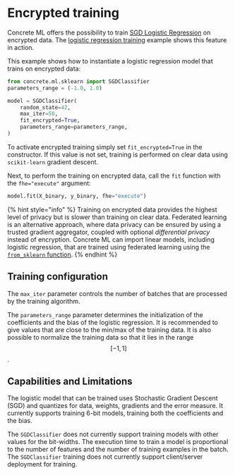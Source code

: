 # Encrypted training

Concrete ML offers the possibility to train [SGD Logistic Regression](../references/api/concrete.ml.sklearn.linear_model.md#class-sgdclassifier) on encrypted data. The [logistic regression training](../advanced_examples/LogisticRegressionTraining.ipynb) example shows this feature in action.

This example shows how to instantiate a logistic regression model that trains on encrypted data:

```python
from concrete.ml.sklearn import SGDClassifier
parameters_range = (-1.0, 1.0)

model = SGDClassifier(
    random_state=42,
    max_iter=50,
    fit_encrypted=True,
    parameters_range=parameters_range,
)
```

To activate encrypted training simply set `fit_encrypted=True` in the constructor. If this value is not set, training is performed on clear data using `scikit-learn` gradient descent.

Next, to perform the training on encrypted data, call the `fit` function with the `fhe="execute"` argument:

```python
model.fit(X_binary, y_binary, fhe="execute")
```

{% hint style="info" %}
Training on encrypted data provides the highest level of privacy but is slower than training on clear data. Federated learning is an alternative approach, where data privacy can be ensured by using a trusted gradient aggregator, coupled with optional _differential privacy_ instead of encryption. Concrete ML can import linear models, including logistic regression, that are trained using federated learning using the [`from_sklearn` function](linear.md#pre-trained-models).
{% endhint %}

## Training configuration

The `max_iter` parameter controls the number of batches that are processed by the training algorithm.

The `parameters_range` parameter determines the initialization of the coefficients and the bias of the logistic regression. It is recommended to give values that are close to the min/max of the training data. It is also possible to normalize the training data so that it lies in the range $$[-1, 1]$$.

## Capabilities and Limitations

The logistic model that can be trained uses Stochastic Gradient Descent (SGD) and quantizes for data, weights, gradients and the error measure. It currently supports training 6-bit models, training both the coefficients and the bias.

The `SGDClassifier` does not currently support training models with other values for the bit-widths. The execution time to train a model is proportional to the number of features and the number of training examples in the batch. The `SGDClassifier` training does not currently support client/server deployment for training.
